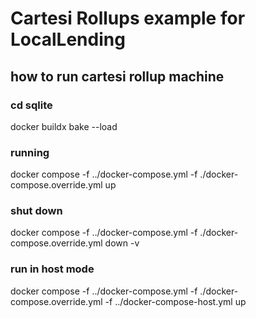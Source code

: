 # Cartesi Rollups example for LocalLending

## how to run cartesi rollup machine
### cd sqlite
docker buildx bake --load

### running
docker compose -f ../docker-compose.yml -f ./docker-compose.override.yml up

### shut down
docker compose -f ../docker-compose.yml -f ./docker-compose.override.yml down -v

### run in host mode
docker compose -f ../docker-compose.yml -f ./docker-compose.override.yml -f ../docker-compose-host.yml up